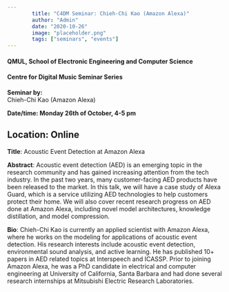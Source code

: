 ```yaml
---
        title: "C4DM Seminar: Chieh-Chi Kao (Amazon Alexa)"
        author: "Admin"
        date: "2020-10-26"
        image: "placeholder.png"
        tags: ["seminars", "events"]
---
```


#### QMUL, School of Electronic Engineering and Computer Science

#### Centre for Digital Music Seminar Series

**Seminar by:**   
    Chieh-Chi Kao (Amazon Alexa)

**Date/time: Monday 26th of October, 4-5 pm**

**Location: Online**  
-----------------

<b>Title</b>: Acoustic Event Detection at Amazon Alexa

<b>Abstract</b>:
Acoustic event detection (AED) is an emerging topic in the research community and has gained increasing attention from the tech industry. In the past two years, many customer-facing AED products have been released to the market. In this talk, we will have a case study of Alexa Guard, which is a service utilizing AED technologies to help customers protect their home. We will also cover recent research progress on AED done at Amazon Alexa, including novel model architectures, knowledge distillation, and model compression.

<b>Bio</b>: 
Chieh-Chi Kao is currently an applied scientist with Amazon Alexa, where he works on the modeling for applications of acoustic event detection. His research interests include acoustic event detection, environmental sound analysis, and active learning. He has published 10+ papers in AED related topics at Interspeech and ICASSP. Prior to joining Amazon Alexa, he was a PhD candidate in electrical and computer engineering at University of California, Santa Barbara and had done several research internships at Mitsubishi Electric Research Laboratories.
